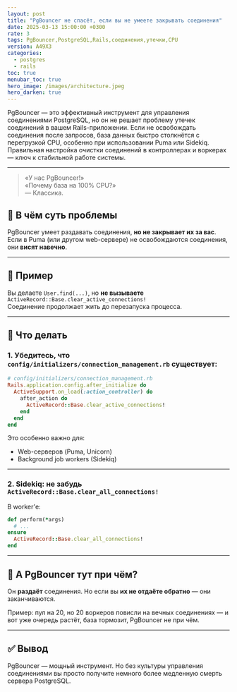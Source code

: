 ```yaml
---
layout: post
title: "PgBouncer не спасёт, если вы не умеете закрывать соединения"
date: 2025-03-13 15:00:00 +0300
rate: 3
tags: PgBouncer,PostgreSQL,Rails,соединения,утечки,CPU
version: A49X3
categories:
  - postgres
  - rails
toc: true
menubar_toc: true
hero_image: /images/architecture.jpeg
hero_darken: true
---
```

PgBouncer — это эффективный инструмент для управления соединениями PostgreSQL, но он не решает проблему утечек соединений в вашем Rails-приложении. Если не освобождать соединения после запросов, база данных быстро столкнётся с перегрузкой CPU, особенно при использовании Puma или Sidekiq. Правильная настройка очистки соединений в контроллерах и воркерах — ключ к стабильной работе системы.

---

> «У нас PgBouncer!»  
> «Почему база на 100% CPU?»  
> — Классика.

## 🤔 В чём суть проблемы

PgBouncer умеет раздавать соединения, **но не закрывает их за вас**.  
Если в Puma (или другом web-сервере) не освобождаются соединения, они **висят навечно**.

---

## 🧪 Пример

Вы делаете `User.find(...)`, но **не вызываете** `ActiveRecord::Base.clear_active_connections!`  
Соединение продолжает жить до перезапуска процесса.

---

## 🧯 Что делать

### 1. Убедитесь, что `config/initializers/connection_management.rb` существует:

```ruby
# config/initializers/connection_management.rb
Rails.application.config.after_initialize do
  ActiveSupport.on_load(:action_controller) do
    after_action do
      ActiveRecord::Base.clear_active_connections!
    end
  end
end
````

Это особенно важно для:

* Web-серверов (Puma, Unicorn)
* Background job workers (Sidekiq)

---

### 2. Sidekiq: не забудь `ActiveRecord::Base.clear_all_connections!`

В worker'е:

```ruby
def perform(*args)
  # ...
ensure
  ActiveRecord::Base.clear_all_connections!
end
```

---

## 🧠 А PgBouncer тут при чём?

Он **раздаёт** соединения.
Но если вы **их не отдаёте обратно** — они заканчиваются.

Пример: пул на 20, но 20 воркеров повисли на вечных соединениях — и вот уже очередь растёт, база тормозит, PgBouncer не при чём.

---

## ✅ Вывод

PgBouncer — мощный инструмент. Но без культуры управления соединениями вы просто получите немного более медленную смерть сервера PostgreSQL.
